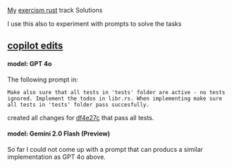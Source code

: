 [My](https://exercism.io/profiles/lotharschulz) [exercism rust](https://exercism.org/tracks/rust/exercises/) track Solutions


I use this also to experiment with prompts to solve the tasks

## [copilot edits](https://code.visualstudio.com/docs/copilot/copilot-edits)

#### model: GPT 4o

The following prompt in:

```
Make also sure that all tests in 'tests' folder are active - no tests ignored. Implement the todos in libr.rs. When implementing make sure all tests in 'tests' folder pass succesfully. 
```

created all changes for [df4e27c](https://github.com/lotharschulz/exercism-rust/commit/df4e27c10cff8a3e650e3c853c51bf72b58b65b0) that pass all tests.

#### model: Gemini 2.0 Flash (Preview)

So far I could not come up with a prompt that can producs a similar implementation as GPT 4o above.